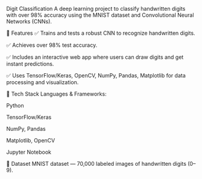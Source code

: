 Digit Classification
A deep learning project to classify handwritten digits with over 98% accuracy using the MNIST dataset and Convolutional Neural Networks (CNNs).

🚀 Features
✅ Trains and tests a robust CNN to recognize handwritten digits.

✅ Achieves over 98% test accuracy.

✅ Includes an interactive web app where users can draw digits and get instant predictions.

✅ Uses TensorFlow/Keras, OpenCV, NumPy, Pandas, Matplotlib for data processing and visualization.

🧰 Tech Stack
Languages & Frameworks:

Python

TensorFlow/Keras

NumPy, Pandas

Matplotlib, OpenCV

Jupyter Notebook

📂 Dataset
MNIST dataset — 70,000 labeled images of handwritten digits (0–9).

